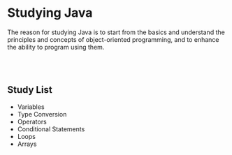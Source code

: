 # Studying Java
The reason for studying Java is to start from the basics and understand the principles and concepts of object-oriented programming, and to enhance the ability to program using them.

<br>  <br>  
## Study List
* Variables
* Type Conversion
* Operators
* Conditional Statements
* Loops
* Arrays
